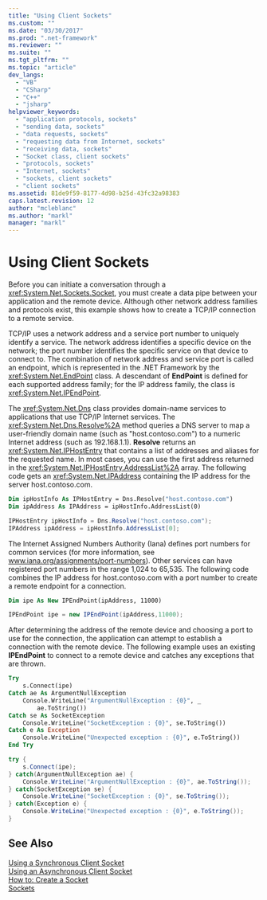 ```yaml
---
title: "Using Client Sockets"
ms.custom: ""
ms.date: "03/30/2017"
ms.prod: ".net-framework"
ms.reviewer: ""
ms.suite: ""
ms.tgt_pltfrm: ""
ms.topic: "article"
dev_langs: 
  - "VB"
  - "CSharp"
  - "C++"
  - "jsharp"
helpviewer_keywords: 
  - "application protocols, sockets"
  - "sending data, sockets"
  - "data requests, sockets"
  - "requesting data from Internet, sockets"
  - "receiving data, sockets"
  - "Socket class, client sockets"
  - "protocols, sockets"
  - "Internet, sockets"
  - "sockets, client sockets"
  - "client sockets"
ms.assetid: 81de9f59-8177-4d98-b25d-43fc32a98383
caps.latest.revision: 12
author: "mcleblanc"
ms.author: "markl"
manager: "markl"
---
```

# Using Client Sockets
Before you can initiate a conversation through a <xref:System.Net.Sockets.Socket>, you must create a data pipe between your application and the remote device. Although other network address families and protocols exist, this example shows how to create a TCP/IP connection to a remote service.  
  
 TCP/IP uses a network address and a service port number to uniquely identify a service. The network address identifies a specific device on the network; the port number identifies the specific service on that device to connect to. The combination of network address and service port is called an endpoint, which is represented in the .NET Framework by the <xref:System.Net.EndPoint> class. A descendant of **EndPoint** is defined for each supported address family; for the IP address family, the class is <xref:System.Net.IPEndPoint>.  
  
 The <xref:System.Net.Dns> class provides domain-name services to applications that use TCP/IP Internet services. The <xref:System.Net.Dns.Resolve%2A> method queries a DNS server to map a user-friendly domain name (such as "host.contoso.com") to a numeric Internet address (such as 192.168.1.1). **Resolve** returns an <xref:System.Net.IPHostEntry> that contains a list of addresses and aliases for the requested name. In most cases, you can use the first address returned in the <xref:System.Net.IPHostEntry.AddressList%2A> array. The following code gets an <xref:System.Net.IPAddress> containing the IP address for the server host.contoso.com.  
  
```vb  
Dim ipHostInfo As IPHostEntry = Dns.Resolve("host.contoso.com")  
Dim ipAddress As IPAddress = ipHostInfo.AddressList(0)  
```  
  
```csharp  
IPHostEntry ipHostInfo = Dns.Resolve("host.contoso.com");  
IPAddress ipAddress = ipHostInfo.AddressList[0];  
```  
  
 The Internet Assigned Numbers Authority (Iana) defines port numbers for common services (for more information, see www.iana.org/assignments/port-numbers). Other services can have registered port numbers in the range 1,024 to 65,535. The following code combines the IP address for host.contoso.com with a port number to create a remote endpoint for a connection.  
  
```vb  
Dim ipe As New IPEndPoint(ipAddress, 11000)  
```  
  
```csharp  
IPEndPoint ipe = new IPEndPoint(ipAddress,11000);  
```  
  
 After determining the address of the remote device and choosing a port to use for the connection, the application can attempt to establish a connection with the remote device. The following example uses an existing **IPEndPoint** to connect to a remote device and catches any exceptions that are thrown.  
  
```vb  
Try  
    s.Connect(ipe)  
Catch ae As ArgumentNullException  
    Console.WriteLine("ArgumentNullException : {0}", _  
        ae.ToString())  
Catch se As SocketException  
    Console.WriteLine("SocketException : {0}", se.ToString())  
Catch e As Exception  
    Console.WriteLine("Unexpected exception : {0}", e.ToString())  
End Try  
```  
  
```csharp  
try {  
    s.Connect(ipe);  
} catch(ArgumentNullException ae) {  
    Console.WriteLine("ArgumentNullException : {0}", ae.ToString());  
} catch(SocketException se) {  
    Console.WriteLine("SocketException : {0}", se.ToString());  
} catch(Exception e) {  
    Console.WriteLine("Unexpected exception : {0}", e.ToString());  
}  
```  
  
## See Also  
 [Using a Synchronous Client Socket](../../../docs/framework/network-programming/using-a-synchronous-client-socket.md)   
 [Using an Asynchronous Client Socket](../../../docs/framework/network-programming/using-an-asynchronous-client-socket.md)   
 [How to: Create a Socket](../../../docs/framework/network-programming/how-to-create-a-socket.md)   
 [Sockets](../../../docs/framework/network-programming/sockets.md)
